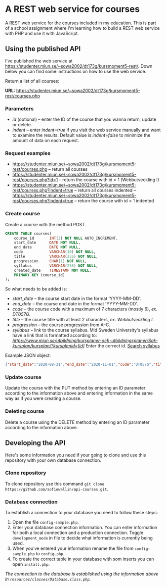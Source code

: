 # A REST web service for courses
A REST web service for the courses included in my education. This is part of a school assignment where I'm learning how to build a REST web service with PHP and use it with JavaScript.

## Using the published API
I've published the web service at https://studenter.miun.se/~sowa2002/dt173g/kursmoment5-rest/. Down below you can find some instructions on how to use the web service.

Return a list of all courses:

**URL:** https://studenter.miun.se/~sowa2002/dt173g/kursmoment5-rest/courses.php

### Parameters

- *id* (optional) – enter the ID of the course that you wanna return, update or delete.
- *indent* – enter *indent=true* if you visit the web service manually and want to examine the results. Default value is *indent=false* to minimize the amount of data on each request.

### Request examples

- https://studenter.miun.se/~sowa2002/dt173g/kursmoment5-rest/courses.php – return all courses
- https://studenter.miun.se/~sowa2002/dt173g/kursmoment5-rest/courses.php?id=1 – return the course with id = 1 (Webbutveckling I)
- https://studenter.miun.se/~sowa2002/dt173g/kursmoment5-rest/courses.php?indent=true – return all courses indented
– https://studenter.miun.se/~sowa2002/dt173g/kursmoment5-rest/courses.php?indent=true – return the course with id = 1 indented

### Create course

Create a course with the method POST.

```sql
CREATE TABLE courses(
    course_id       INT(3) NOT NULL AUTO_INCREMENT,
    start_date      DATE NOT NULL,
    end_date        DATE NOT NULL,
    code            VARCHAR(10) NOT NULL,
    title           VARCHAR(255) NOT NULL,
    progression     CHAR(1) NOT NULL,
    syllabus        VARCHAR(255) NOT NULL,
    created_date    TIMESTAMP NOT NULL,
    PRIMARY KEY (course_id)
);
```
So what needs to be added is:

- *start_date* – the course start date in the format 'YYYY-MM-DD'.
- *end_date* – the course end date in the format 'YYYY-MM-DD'.
- *code* – the course code with a maximum of 7 characters (mostly 6), *ex. DT057G*.
- *title* – the course title with at least 2 characters, *ex. Webbutveckling I*.
- *progression* – the course progression from A–C.
- *syllabus* – link to the course syllabus. Mid Sweden University's syllabus have a link that is formatted according to: *https://www.miun.se/utbildning/kursplaner-och-utbildningsplaner/Sok-kursplan/kursplan/?kursplanid=[id]* Enter the correct id. [Search syllabus](https://www.miun.se/utbildning/kursplaner-och-utbildningsplaner/Sok-kursplan/)

Example JSON object:

```json
{"start_date":"2020-08-31","end_date":"2020-11-01","code":"DT057G","title":"Webbutveckling I","progression":"A","syllabus":"https://www.miun.se/utbildning/kursplaner-och-utbildningsplaner/Sok-kursplan/kursplan/?kursplanid=22782"}
```

### Update course

Update the course with the PUT method by entering an ID parameter according to the information above and entering information in the same way as if you were creating a course.

### Deleting course 

Delete a course using the DELETE method by entering an ID parameter according to the information above.

## Developing the API

Here's some information you need if your going to clone and use this repository with your own database connection.

### Clone repository
To clone repository use this command `git clone https://github.com/sofiewallin/api-courses.git`.

### Database connection

To establish a connection to your database you need to follow these steps:

1. Open the file `config-sample.php`.
1. Enter your database connection information. You can enter information for both a local connection and a production connection. Toggle `development_mode` in file to decide what information is currently being used.
1. When you've entered your information rename the file from `config-sample.php` to `config.php`.
1. To create the correct table in your database with som inserts you can open `install.php`.

*The connection to the database is established using the information above in `resources/classes/Database.class.php`.*
